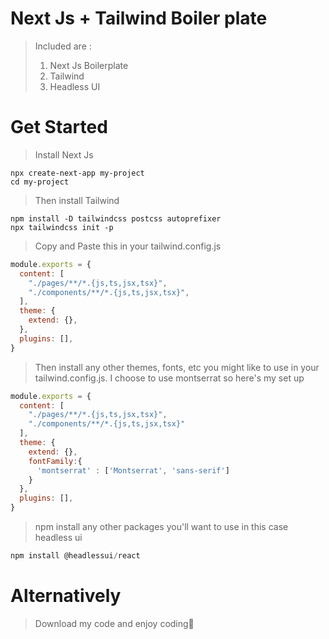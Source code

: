 # Next Js + Tailwind Boiler plate
>Included are :
>1. Next Js Boilerplate
>2. Tailwind 
>3. Headless UI

# Get Started

>Install Next Js
```
npx create-next-app my-project
cd my-project
```


>Then install Tailwind
```
npm install -D tailwindcss postcss autoprefixer
npx tailwindcss init -p
```


>Copy and Paste this in your tailwind.config.js
```javascript
module.exports = {
  content: [
    "./pages/**/*.{js,ts,jsx,tsx}",
    "./components/**/*.{js,ts,jsx,tsx}",
  ],
  theme: {
    extend: {},
  },
  plugins: [],
}
```


>Then install any other themes, fonts, etc you might like to use in your tailwind.config.js. I choose to use montserrat so here's my set up
```javascript
module.exports = {
  content: [
    "./pages/**/*.{js,ts,jsx,tsx}",
    "./components/**/*.{js,ts,jsx,tsx}"
  ],
  theme: {
    extend: {},
    fontFamily:{
      'montserrat' : ['Montserrat', 'sans-serif']
    }
  },
  plugins: [],
}
```

> npm install any other packages you'll want to use in this case headless ui
```javascript
npm install @headlessui/react
```

# Alternatively
>Download my code and enjoy coding🤗

